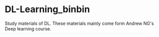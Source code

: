 # DL-Learning_binbin
Study materials of DL.
These materials mainly come form Andrew NG's Deep learning course.
